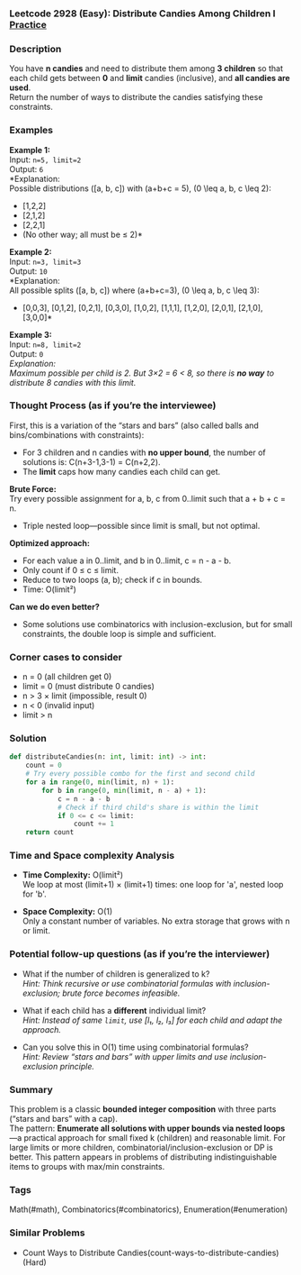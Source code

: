 ### Leetcode 2928 (Easy): Distribute Candies Among Children I [Practice](https://leetcode.com/problems/distribute-candies-among-children-i)

### Description  
You have **n candies** and need to distribute them among **3 children** so that each child gets between **0** and **limit** candies (inclusive), and **all candies are used**.  
Return the number of ways to distribute the candies satisfying these constraints.

### Examples  

**Example 1:**  
Input: `n=5, limit=2`  
Output: `6`  
*Explanation:  
Possible distributions \([a, b, c]\) with \(a+b+c = 5\), \(0 \leq a, b, c \leq 2\):  
- [1,2,2]  
- [2,1,2]  
- [2,2,1]  
- (No other way; all must be ≤ 2)*

**Example 2:**  
Input: `n=3, limit=3`  
Output: `10`  
*Explanation:  
All possible splits \([a, b, c]\) where \(a+b+c=3\), \(0 \leq a, b, c \leq 3\):  
- [0,0,3], [0,1,2], [0,2,1], [0,3,0], [1,0,2], [1,1,1], [1,2,0], [2,0,1], [2,1,0], [3,0,0]*

**Example 3:**  
Input: `n=8, limit=2`  
Output: `0`  
*Explanation:  
Maximum possible per child is 2. But 3×2 = 6 < 8, so there is **no way** to distribute 8 candies with this limit.*

### Thought Process (as if you’re the interviewee)  
First, this is a variation of the “stars and bars” (also called balls and bins/combinations with constraints):  
- For 3 children and n candies with **no upper bound**, the number of solutions is: C(n+3-1,3-1) = C(n+2,2).  
- The **limit** caps how many candies each child can get.

**Brute Force:**  
Try every possible assignment for a, b, c from 0..limit such that a + b + c = n.  
- Triple nested loop—possible since limit is small, but not optimal.

**Optimized approach:**  
- For each value a in 0..limit, and b in 0..limit, c = n - a - b.
- Only count if 0 ≤ c ≤ limit.  
- Reduce to two loops (a, b); check if c in bounds.  
- Time: O(limit²)

**Can we do even better?**  
- Some solutions use combinatorics with inclusion-exclusion, but for small constraints, the double loop is simple and sufficient.

### Corner cases to consider  
- n = 0 (all children get 0)
- limit = 0 (must distribute 0 candies)
- n > 3 × limit (impossible, result 0)
- n < 0 (invalid input)
- limit > n

### Solution

```python
def distributeCandies(n: int, limit: int) -> int:
    count = 0
    # Try every possible combo for the first and second child
    for a in range(0, min(limit, n) + 1):
        for b in range(0, min(limit, n - a) + 1):
            c = n - a - b
            # Check if third child's share is within the limit
            if 0 <= c <= limit:
                count += 1
    return count
```

### Time and Space complexity Analysis  

- **Time Complexity:** O(limit²)  
  We loop at most (limit+1) × (limit+1) times: one loop for 'a', nested loop for 'b'.

- **Space Complexity:** O(1)  
  Only a constant number of variables. No extra storage that grows with n or limit.

### Potential follow-up questions (as if you’re the interviewer)  

- What if the number of children is generalized to k?  
  *Hint: Think recursive or use combinatorial formulas with inclusion-exclusion; brute force becomes infeasible.*

- What if each child has a **different** individual limit?  
  *Hint: Instead of same `limit`, use [l₁, l₂, l₃] for each child and adapt the approach.*

- Can you solve this in O(1) time using combinatorial formulas?  
  *Hint: Review “stars and bars” with upper limits and use inclusion-exclusion principle.*

### Summary
This problem is a classic **bounded integer composition** with three parts (“stars and bars” with a cap).  
The pattern: **Enumerate all solutions with upper bounds via nested loops**—a practical approach for small fixed k (children) and reasonable limit. For large limits or more children, combinatorial/inclusion-exclusion or DP is better. This pattern appears in problems of distributing indistinguishable items to groups with max/min constraints.

### Tags
Math(#math), Combinatorics(#combinatorics), Enumeration(#enumeration)

### Similar Problems
- Count Ways to Distribute Candies(count-ways-to-distribute-candies) (Hard)